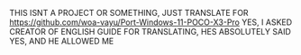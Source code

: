 THIS ISNT A PROJECT OR SOMETHING, JUST TRANSLATE FOR https://github.com/woa-vayu/Port-Windows-11-POCO-X3-Pro
YES, I ASKED CREATOR OF ENGLISH GUIDE FOR TRANSLATING, HES ABSOLUTELY SAID YES, AND HE ALLOWED ME
